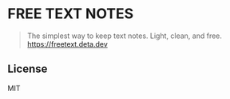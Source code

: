 # FREE TEXT NOTES

> The simplest way to keep text notes. Light, clean, and free.
> https://freetext.deta.dev

## License

MIT
